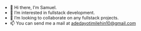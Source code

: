 - 👋 Hi there, I’m Samuel.
- 👀 I’m interested in fullstack development.
- 💞️ I’m looking to collaborate on any fullstack projects.
- 📫 You can send me a mail at adedayotimilehin10@gmail.com

<!---
Timi-cell/Timi-cell is a ✨ special ✨ repository because its `README.md` (this file) appears on your GitHub profile.
You can click the Preview link to take a look at your changes.
--->

